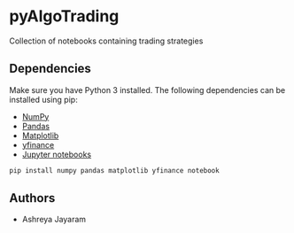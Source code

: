 # pyAlgoTrading

Collection of notebooks containing trading strategies

## Dependencies
Make sure you have Python 3 installed. The following dependencies can be installed using pip:

- [NumPy](https://numpy.org/)
- [Pandas](https://pandas.pydata.org/)
- [Matplotlib](https://matplotlib.org/)
- [yfinance](https://pypi.org/project/yfinance/)
- [Jupyter notebooks](https://jupyter.org/)

```bash
pip install numpy pandas matplotlib yfinance notebook
```

## Authors

- Ashreya Jayaram
